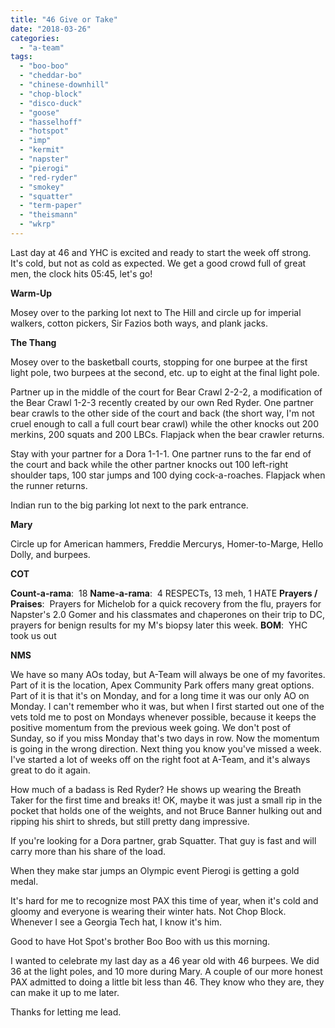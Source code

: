 ```yaml
---
title: "46 Give or Take"
date: "2018-03-26"
categories: 
  - "a-team"
tags: 
  - "boo-boo"
  - "cheddar-bo"
  - "chinese-downhill"
  - "chop-block"
  - "disco-duck"
  - "goose"
  - "hasselhoff"
  - "hotspot"
  - "imp"
  - "kermit"
  - "napster"
  - "pierogi"
  - "red-ryder"
  - "smokey"
  - "squatter"
  - "term-paper"
  - "theismann"
  - "wkrp"
---
```


Last day at 46 and YHC is excited and ready to start the week off strong. It's cold, but not as cold as expected. We get a good crowd full of great men, the clock hits 05:45, let's go!

**Warm-Up**

Mosey over to the parking lot next to The Hill and circle up for imperial walkers, cotton pickers, Sir Fazios both ways, and plank jacks.

**The Thang**

Mosey over to the basketball courts, stopping for one burpee at the first light pole, two burpees at the second, etc. up to eight at the final light pole.

Partner up in the middle of the court for Bear Crawl 2-2-2, a modification of the Bear Crawl 1-2-3 recently created by our own Red Ryder. One partner bear crawls to the other side of the court and back (the short way, I'm not cruel enough to call a full court bear crawl) while the other knocks out 200 merkins, 200 squats and 200 LBCs. Flapjack when the bear crawler returns.

Stay with your partner for a Dora 1-1-1. One partner runs to the far end of the court and back while the other partner knocks out 100 left-right shoulder taps, 100 star jumps and 100 dying cock-a-roaches. Flapjack when the runner returns.

Indian run to the big parking lot next to the park entrance.

**Mary**

Circle up for American hammers, Freddie Mercurys, Homer-to-Marge, Hello Dolly, and burpees.

**COT**

**Count-a-rama**:  18 **Name-a-rama**:  4 RESPECTs, 13 meh, 1 HATE **Prayers / Praises**:  Prayers for Michelob for a quick recovery from the flu, prayers for Napster's 2.0 Gomer and his classmates and chaperones on their trip to DC, prayers for benign results for my M's biopsy later this week. **BOM**:  YHC took us out

**NMS**

We have so many AOs today, but A-Team will always be one of my favorites. Part of it is the location, Apex Community Park offers many great options. Part of it is that it's on Monday, and for a long time it was our only AO on Monday. I can't remember who it was, but when I first started out one of the vets told me to post on Mondays whenever possible, because it keeps the positive momentum from the previous week going. We don't post of Sunday, so if you miss Monday that's two days in row. Now the momentum is going in the wrong direction. Next thing you know you've missed a week. I've started a lot of weeks off on the right foot at A-Team, and it's always great to do it again.

How much of a badass is Red Ryder? He shows up wearing the Breath Taker for the first time and breaks it! OK, maybe it was just a small rip in the pocket that holds one of the weights, and not Bruce Banner hulking out and ripping his shirt to shreds, but still pretty dang impressive.

If you're looking for a Dora partner, grab Squatter. That guy is fast and will carry more than his share of the load.

When they make star jumps an Olympic event Pierogi is getting a gold medal.

It's hard for me to recognize most PAX this time of year, when it's cold and gloomy and everyone is wearing their winter hats. Not Chop Block. Whenever I see a Georgia Tech hat, I know it's him.

Good to have Hot Spot's brother Boo Boo with us this morning.

I wanted to celebrate my last day as a 46 year old with 46 burpees. We did 36 at the light poles, and 10 more during Mary. A couple of our more honest PAX admitted to doing a little bit less than 46. They know who they are, they can make it up to me later.

Thanks for letting me lead.
